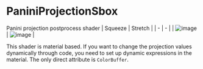 # PaniniProjectionSbox
Panini projection postprocess shader
| Squeeze | Stretch |
| - | - |
| ![image](https://github.com/kristiker/PaniniProjectionSbox/assets/26466974/a85def97-d811-47df-90a9-70c9679f357f) | ![image](https://github.com/kristiker/PaniniProjectionSbox/assets/26466974/d9bc6f02-4580-4b47-855f-aeaa273d2d3e)  |

This shader is material based. If you want to change the projection values dynamically through code, you need to set up dynamic expressions in the material. The only direct attribute is `ColorBuffer`.
